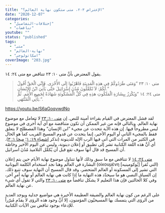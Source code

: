 ```yaml
---
title: "الإعتراض ٢٠٣، متى ستكون نهاية العالم؟"
date: "2020-12-07"
categories: 
  - "إختلافات-التفاصيل"
  - "تناقضات"
youtube: ""
status: "published"
tags: 
  - "متى"
  - "نهاية-العالم"
  - "اسكاتولوجي"
coverImage: "203.jpg"
---
```


يقول المعترض بأنَّ متى ١٠: ٢٣ تتناقض مع متى ٢٤: ١٤.

> متى ١٠: ٢٣ ”وَمَتَى طَرَدُوكُمْ فِي هذِهِ الْمَدِينَةِ فَاهْرُبُوا إِلَى الأُخْرَى. فَإِنِّي الْحَقَّ أَقُولُ لَكُمْ: لاَ تُكَمِّلُونَ مُدُنَ إِسْرَائِيلَ حَتَّى يَأْتِيَ ابْنُ الإِنْسَانِ.“  
> متى ٢٤: ١٤ ”وَيُكْرَزُ بِبِشَارَةِ الْمَلَكُوتِ هذِهِ فِي كُلِّ الْمَسْكُونَةِ شَهَادَةً لِجَمِيعِ الأُمَمِ. ثُمَّ يَأْتِي الْمُنْتَهَى.“.

https://youtu.be/S6aGoqvwdNo

لقد فشل المعترض في القيام بقراءة أمينة للنص. إن [متى ١٠: ٢٣](https://biblia.com/books/ar-vandyke/mt10.23) لا تتعامل مع موضوع نهاية العالم. وبالتالي فإنه من غير الممكن أن تكون متناقضة مع أي آية أُخرى في موضوع ليس مطروحاً فيها. إن هذه الآية تتحدث عن مجيء ”ابن الإنسان“ وهذا المصطلح لا يتعلق فقط بالمجيء الثاني أو اليوم الأخير، إنما يتحدث عن قدوم المسيح القريب كما هو الحال في الكثير من المرات التي أتى فيها الرب الإله للدينونة (نذكر [اشعياء ١٩: ١](https://biblia.com/books/ar-vandyke/is19.1)؛ [ميخا ١: ٣](https://biblia.com/books/ar-vandyke/mic1.3)). أي أنَّ هذه اللغة الكتابية تشر إلى تطبيق أو إعلان دينونة، وليس عن اليوم الأخير وخاصّة أن المسيح قد قال أنها سوف تقع قبل أن يُكمِّل التلاميذ مُدُنَ اسرائيل.

[متى ٢٤: ١٤](https://biblia.com/books/ar-vandyke/mt24.14) لا تتناقض مع ما سبق وذلك لأنها تتناول موضوع نهاية الأيام حين يتم إعلان البشارة في العالم وهنا نجد استخدام الكلمة اليونانية (οἰκουμένη التي تُقرأ \[يُوكومينيه\]) التي تشير إلى المسكونة أو العالم المتحضر، وقد قال المسيح أن النهاية سوف تتبع ذلك. إن السياق النصي هو ما سيحدّد هذه النهاية ما إذا كانت هي نهاية العالم أو نهاية أمرٍ آخر، وفي كلا الحالتين فإن هذا التعليم لا يشكل تناقضاً مع [متى ١٠: ٢٣](https://biblia.com/books/ar-vandyke/mt10.23) والتي لا تقول أي شيء عن نهاية العالم.

على الرغم من كون نهاية العالم والضيقة العظيمة الأخيرة هي مواضيع جدلية ويوجد العديد من الرؤى التي يتمسك بها المسيحيّون المؤمنون، إلا أنَّ وجود هذه الرؤى لا يقدّم مُبرّراً للإدعاء بوجود تناقض بين الآيات الكتابية.
